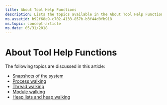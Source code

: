 ```yaml
---
title: About Tool Help Functions
description: Lists the topics available in the About Tool Help Functions section.
ms.assetid: b92f68e9-c702-4133-857b-b3f44d0fb918
ms.topic: concept-article
ms.date: 05/31/2018
---
```


# About Tool Help Functions

The following topics are discussed in this article:

-   [Snapshots of the system](snapshots-of-the-system.md)
-   [Process walking](process-walking.md)
-   [Thread walking](thread-walking.md)
-   [Module walking](module-walking.md)
-   [Heap lists and heap walking](heap-lists-and-heap-walking.md)

 

 




